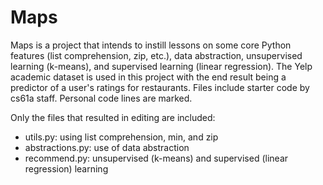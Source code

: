 # Maps
Maps is a project that intends to instill lessons on some core Python features (list comprehension, zip, etc.), data abstraction, unsupervised learning (k-means), and supervised learning (linear regression). The Yelp academic dataset is used in this project with the end result being a predictor of a user's ratings for restaurants. Files include starter code by cs61a staff. Personal code lines are marked.

Only the files that resulted in editing are included:
* utils.py: using list comprehension, min, and zip
* abstractions.py: use of data abstraction
* recommend.py: unsupervised (k-means) and supervised (linear regression) learning
